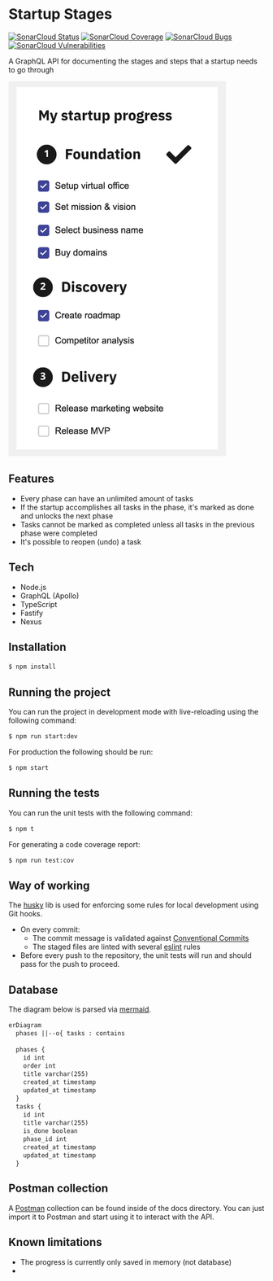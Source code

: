 # Startup Stages

[![SonarCloud Status](https://sonarcloud.io/api/project_badges/measure?project=jonathas_startup-stages&metric=alert_status)](https://sonarcloud.io/summary/new_code?id=jonathas_startup-stages)
[![SonarCloud Coverage](https://sonarcloud.io/api/project_badges/measure?project=jonathas_startup-stages&metric=coverage)](https://sonarcloud.io/component_measures/metric/coverage/list?id=jonathas_startup-stages)
[![SonarCloud Bugs](https://sonarcloud.io/api/project_badges/measure?project=jonathas_startup-stages&metric=bugs)](https://sonarcloud.io/component_measures/metric/reliability_rating/list?id=jonathas_startup-stages)
[![SonarCloud Vulnerabilities](https://sonarcloud.io/api/project_badges/measure?project=jonathas_startup-stages&metric=vulnerabilities&token=ac8a1bf1b29237031faaaa56ba3334801a774020)](https://sonarcloud.io/component_measures/metric/security_rating/list?id=Cjonathas_startup-stages)

A GraphQL API for documenting the stages and steps that a startup needs to go through

![Startup Stages](/docs/images/overview.png)

## Features

- Every phase can have an unlimited amount of tasks
- If the startup accomplishes all tasks in the phase, it's marked as done and unlocks the next phase
- Tasks cannot be marked as completed unless all tasks in the previous phase were completed
- It's possible to reopen (undo) a task

## Tech

- Node.js
- GraphQL (Apollo)
- TypeScript
- Fastify
- Nexus

## Installation

```bash
$ npm install
```

## Running the project

You can run the project in development mode with live-reloading using the following command:

```bash
$ npm run start:dev
```

For production the following should be run:

```bash
$ npm start
```

## Running the tests

You can run the unit tests with the following command:

```bash
$ npm t
```

For generating a code coverage report:

```bash
$ npm run test:cov
```

## Way of working

The [husky](https://www.npmjs.com/package/husky) lib is used for enforcing some rules for local development using Git hooks.

- On every commit:
  - The commit message is validated against [Conventional Commits](https://www.conventionalcommits.org/en/v1.0.0/)
  - The staged files are linted with several [eslint](https://www.npmjs.com/package/eslint) rules
- Before every push to the repository, the unit tests will run and should pass for the push to proceed.

## Database

The diagram below is parsed via [mermaid](https://mermaid.js.org/syntax/entityRelationshipDiagram.html).

```mermaid
erDiagram
  phases ||--o{ tasks : contains

  phases {
    id int
    order int
    title varchar(255)
    created_at timestamp
    updated_at timestamp
  }
  tasks {
    id int
    title varchar(255)
    is_done boolean
    phase_id int
    created_at timestamp
    updated_at timestamp
  }
```

## Postman collection

A [Postman](https://www.postman.com/downloads/) collection can be found inside of the docs directory. You can just import it to Postman and start using it to interact with the API.

## Known limitations

- The progress is currently only saved in memory (not database)
- 

